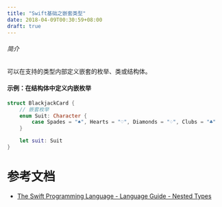 ```yaml
---
title: "Swift基础之嵌套类型"
date: 2018-04-09T00:30:59+08:00
draft: true
---
```


###### 简介
可以在支持的类型内部定义嵌套的枚举、类或结构体。

#### 示例：在结构体中定义内嵌枚举
```swift
struct BlackjackCard {
    // 嵌套枚举
    enum Suit: Character {
        case Spades = "♠", Hearts = "♡", Diamonds = "♢", Clubs = "♣"
    }

    let suit: Suit
}
```

# 参考文档
- [The Swift Programming Language - Language Guide - Nested Types][swift-nested-types]

[swift-nested-types]: https://developer.apple.com/library/content/documentation/Swift/Conceptual/Swift_Programming_Language/NestedTypes.html